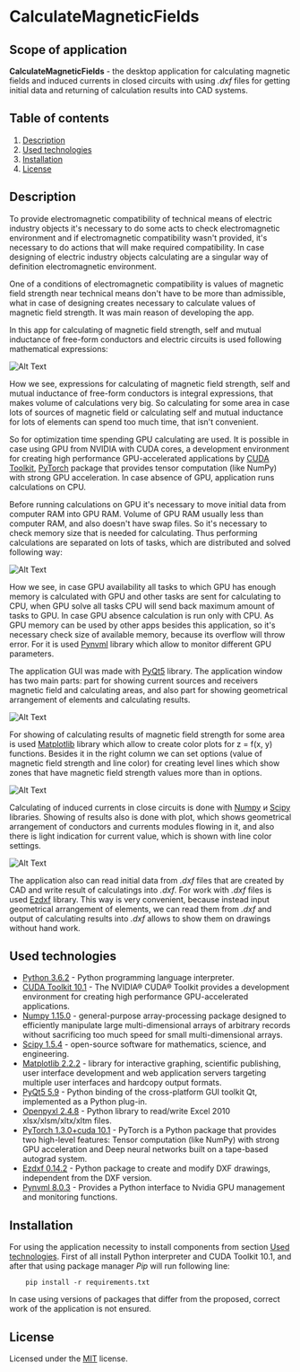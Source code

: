 # CalculateMagneticFields 

## Scope of application 

**CalculateMagneticFields** - the desktop application for calculating magnetic fields and induced currents in closed circuits with using *.dxf* files for getting initial data and returning of calculation results into CAD systems.


## Table of contents

  1. [Description](#Description)
  2. [Used technologies](#Used-technologies)
  3. [Installation](#Installation)
  4. [License](#License)

## Description

To provide electromagnetic compatibility of technical means of electric industry objects it's necessary to do some acts to check electromagnetic environment and if electromagnetic compatibility wasn't provided, it's necessary to do actions that will make required compatibility. In case designing of electric industry objects calculating are a singular way of definition electromagnetic environment.

One of a conditions of electromagnetic compatibility is values of magnetic field strength near technical means don't have to be  more than admissible, what in case of designing creates necessary to calculate values of magnetic field strength. It was main reason of developing the app.

In this app for calculating of magnetic field strength, self and mutual inductance of free-form conductors and electric circuits is used following mathematical expressions:

![Alt Text](.github/images/MCF_formulas.jpg)

How we see, expressions for calculating of magnetic field strength, self and mutual inductance of free-form conductors is integral expressions, that makes volume of calculations very big. So calculating for some area in case lots of sources of magnetic field or calculating self and mutual inductance for lots of elements can spend too much time, that isn't convenient.

So for optimization time spending GPU calculating are used. It is possible in case using GPU from NVIDIA with CUDA cores, a development environment for creating high performance GPU-accelerated applications by [CUDA Toolkit](https://developer.nvidia.com/cuda-10.1-download-archive-update2), [PyTorch](https://pytorch.org/) package that provides tensor computation (like NumPy) with strong GPU acceleration. In case absence of GPU, application runs calculations on CPU.

Before running calculations on GPU it's necessary to move initial data from computer RAM into GPU RAM. Volume of GPU RAM usually less than computer RAM, and also doesn't have swap files. So it's necessary to check memory size that is needed for calculating. Thus performing calculations are separated on lots of tasks, which are distributed and solved following way:

![Alt Text](.github/images/MCF_5.jpg)

How we see, in case GPU availability all tasks to which GPU has enough memory is calculated with GPU and other tasks are sent for calculating to CPU, when GPU solve all tasks CPU will send back maximum amount of tasks to GPU. In case GPU absence calculation is run only with СPU. As GPU memory can be used by other apps besides this application, so it's necessary check size of available memory, because its overflow will throw error. For it is used [Pynvml](https://pypi.org/project/pynvml/8.0.3/) library which allow to monitor different GPU parameters.

The application GUI was made with [PyQt5](https://pypi.org/project/PyQt5/5.9/) library. The application window has two main parts: part for showing current sources and receivers magnetic field and calculating areas, and also part for showing geometrical arrangement of elements and calculating results.

![Alt Text](.github/images/MCF_1.jpg)

For showing of calculating results of magnetic field strength for some area is used [Matplotlib](https://pypi.org/project/matplotlib/2.2.2/) library which allow to create color plots for z = f(x, y) functions. Besides it in the right column we can set options (value of magnetic field strength and line color) for creating level lines which show zones that have magnetic field strength values more than in options.

![Alt Text](.github/images/MCF_2.jpg)

Calculating of induced currents in close circuits is done with [Numpy](https://pypi.org/project/numpy/1.15.0/) и [Scipy](https://pypi.org/project/scipy/1.5.4/) libraries. Showing of results also is done with plot, which shows geometrical arrangement of conductors and currents modules flowing in it, and also there is light indication for current value, which is shown with line color settings.

![Alt Text](.github/images/MCF_3.jpg)

The application also can read initial data from *.dxf* files that are created by CAD and write result of calculatings into *.dxf*. For work with *.dxf* files is used [Ezdxf](https://pypi.org/project/ezdxf/0.14.2/) library. This way is very convenient, because instead input geometrical arrangement of elements, we can read them from *.dxf* and output of calculating results into *.dxf* allows to show them on drawings without hand work.

## Used technologies

- [Python 3.6.2](https://www.python.org/downloads/) - Python programming language interpreter.
- [CUDA Toolkit 10.1](https://developer.nvidia.com/cuda-10.1-download-archive-update2) - The NVIDIA® CUDA® Toolkit provides a development environment for creating high performance GPU-accelerated applications.
- [Numpy 1.15.0](https://pypi.org/project/numpy/1.15.0/) - general-purpose array-processing package designed to efficiently manipulate large multi-dimensional arrays of arbitrary records without sacrificing too much speed for small multi-dimensional arrays.
- [Scipy 1.5.4](https://pypi.org/project/scipy/1.5.4/) - open-source software for mathematics, science, and engineering.
- [Matplotlib 2.2.2](https://pypi.org/project/matplotlib/2.2.2/) - library for interactive graphing, scientific publishing, user interface development and web application servers targeting multiple user interfaces and hardcopy output formats.
- [PyQt5 5.9](https://pypi.org/project/PyQt5/5.9/) - Python binding of the cross-platform GUI toolkit Qt, implemented as a Python plug-in.
- [Openpyxl 2.4.8](https://pypi.org/project/openpyxl/2.4.8/) - Python library to read/write Excel 2010 xlsx/xlsm/xltx/xltm files.
- [PyTorch 1.3.0+cuda 10.1](https://download.pytorch.org/whl/cu101/torch-1.3.0-cp36-cp36m-win_amd64.whl) - PyTorch is a Python package that provides two high-level features: Tensor computation (like NumPy) with strong GPU acceleration and Deep neural networks built on a tape-based autograd system.
- [Ezdxf 0.14.2](https://pypi.org/project/ezdxf/0.14.2/) - Python package to create and modify DXF drawings, independent from the DXF version.
- [Pynvml 8.0.3](https://pypi.org/project/pynvml/8.0.3/) - Provides a Python interface to Nvidia GPU management and monitoring functions.



## Installation 

For using the application necessity to install components from section [Used technologies](#Used-technologies). First of all install Python interpreter and CUDA Toolkit 10.1, and after that using package manager *Pip* will run following line:

        pip install -r requirements.txt

In case using versions of packages that differ from the proposed, correct work of the application is not ensured.


## License 
Licensed under the [MIT](LICENSE.txt) license.	
